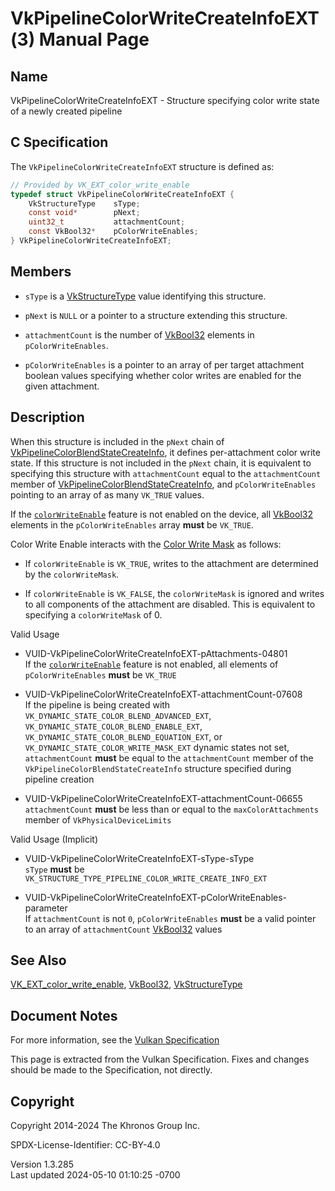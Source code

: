 # VkPipelineColorWriteCreateInfoEXT(3) Manual Page

## Name

VkPipelineColorWriteCreateInfoEXT - Structure specifying color write
state of a newly created pipeline



## <a href="#_c_specification" class="anchor"></a>C Specification

The `VkPipelineColorWriteCreateInfoEXT` structure is defined as:

``` c
// Provided by VK_EXT_color_write_enable
typedef struct VkPipelineColorWriteCreateInfoEXT {
    VkStructureType    sType;
    const void*        pNext;
    uint32_t           attachmentCount;
    const VkBool32*    pColorWriteEnables;
} VkPipelineColorWriteCreateInfoEXT;
```

## <a href="#_members" class="anchor"></a>Members

- `sType` is a [VkStructureType](https://registry.khronos.org/vulkan/specs/1.3-extensions/man/html/VkStructureType.html) value identifying
  this structure.

- `pNext` is `NULL` or a pointer to a structure extending this
  structure.

- `attachmentCount` is the number of [VkBool32](https://registry.khronos.org/vulkan/specs/1.3-extensions/man/html/VkBool32.html) elements
  in `pColorWriteEnables`.

- `pColorWriteEnables` is a pointer to an array of per target attachment
  boolean values specifying whether color writes are enabled for the
  given attachment.

## <a href="#_description" class="anchor"></a>Description

When this structure is included in the `pNext` chain of
[VkPipelineColorBlendStateCreateInfo](https://registry.khronos.org/vulkan/specs/1.3-extensions/man/html/VkPipelineColorBlendStateCreateInfo.html),
it defines per-attachment color write state. If this structure is not
included in the `pNext` chain, it is equivalent to specifying this
structure with `attachmentCount` equal to the `attachmentCount` member
of
[VkPipelineColorBlendStateCreateInfo](https://registry.khronos.org/vulkan/specs/1.3-extensions/man/html/VkPipelineColorBlendStateCreateInfo.html),
and `pColorWriteEnables` pointing to an array of as many `VK_TRUE`
values.

If the <a
href="https://registry.khronos.org/vulkan/specs/1.3-extensions/html/vkspec.html#features-colorWriteEnable"
target="_blank" rel="noopener"><code>colorWriteEnable</code></a> feature
is not enabled on the device, all [VkBool32](https://registry.khronos.org/vulkan/specs/1.3-extensions/man/html/VkBool32.html) elements in
the `pColorWriteEnables` array **must** be `VK_TRUE`.

Color Write Enable interacts with the <a
href="https://registry.khronos.org/vulkan/specs/1.3-extensions/html/vkspec.html#framebuffer-color-write-mask"
target="_blank" rel="noopener">Color Write Mask</a> as follows:

- If `colorWriteEnable` is `VK_TRUE`, writes to the attachment are
  determined by the `colorWriteMask`.

- If `colorWriteEnable` is `VK_FALSE`, the `colorWriteMask` is ignored
  and writes to all components of the attachment are disabled. This is
  equivalent to specifying a `colorWriteMask` of 0.

Valid Usage

- <a href="#VUID-VkPipelineColorWriteCreateInfoEXT-pAttachments-04801"
  id="VUID-VkPipelineColorWriteCreateInfoEXT-pAttachments-04801"></a>
  VUID-VkPipelineColorWriteCreateInfoEXT-pAttachments-04801  
  If the <a
  href="https://registry.khronos.org/vulkan/specs/1.3-extensions/html/vkspec.html#features-colorWriteEnable"
  target="_blank" rel="noopener"><code>colorWriteEnable</code></a>
  feature is not enabled, all elements of `pColorWriteEnables` **must**
  be `VK_TRUE`

- <a href="#VUID-VkPipelineColorWriteCreateInfoEXT-attachmentCount-07608"
  id="VUID-VkPipelineColorWriteCreateInfoEXT-attachmentCount-07608"></a>
  VUID-VkPipelineColorWriteCreateInfoEXT-attachmentCount-07608  
  If the pipeline is being created with
  `VK_DYNAMIC_STATE_COLOR_BLEND_ADVANCED_EXT`,
  `VK_DYNAMIC_STATE_COLOR_BLEND_ENABLE_EXT`,
  `VK_DYNAMIC_STATE_COLOR_BLEND_EQUATION_EXT`, or
  `VK_DYNAMIC_STATE_COLOR_WRITE_MASK_EXT` dynamic states not set,
  `attachmentCount` **must** be equal to the `attachmentCount` member of
  the `VkPipelineColorBlendStateCreateInfo` structure specified during
  pipeline creation

- <a href="#VUID-VkPipelineColorWriteCreateInfoEXT-attachmentCount-06655"
  id="VUID-VkPipelineColorWriteCreateInfoEXT-attachmentCount-06655"></a>
  VUID-VkPipelineColorWriteCreateInfoEXT-attachmentCount-06655  
  `attachmentCount` **must** be less than or equal to the
  `maxColorAttachments` member of `VkPhysicalDeviceLimits`

Valid Usage (Implicit)

- <a href="#VUID-VkPipelineColorWriteCreateInfoEXT-sType-sType"
  id="VUID-VkPipelineColorWriteCreateInfoEXT-sType-sType"></a>
  VUID-VkPipelineColorWriteCreateInfoEXT-sType-sType  
  `sType` **must** be
  `VK_STRUCTURE_TYPE_PIPELINE_COLOR_WRITE_CREATE_INFO_EXT`

- <a
  href="#VUID-VkPipelineColorWriteCreateInfoEXT-pColorWriteEnables-parameter"
  id="VUID-VkPipelineColorWriteCreateInfoEXT-pColorWriteEnables-parameter"></a>
  VUID-VkPipelineColorWriteCreateInfoEXT-pColorWriteEnables-parameter  
  If `attachmentCount` is not `0`, `pColorWriteEnables` **must** be a
  valid pointer to an array of `attachmentCount`
  [VkBool32](https://registry.khronos.org/vulkan/specs/1.3-extensions/man/html/VkBool32.html) values

## <a href="#_see_also" class="anchor"></a>See Also

[VK_EXT_color_write_enable](https://registry.khronos.org/vulkan/specs/1.3-extensions/man/html/VK_EXT_color_write_enable.html),
[VkBool32](https://registry.khronos.org/vulkan/specs/1.3-extensions/man/html/VkBool32.html), [VkStructureType](https://registry.khronos.org/vulkan/specs/1.3-extensions/man/html/VkStructureType.html)

## <a href="#_document_notes" class="anchor"></a>Document Notes

For more information, see the <a
href="https://registry.khronos.org/vulkan/specs/1.3-extensions/html/vkspec.html#VkPipelineColorWriteCreateInfoEXT"
target="_blank" rel="noopener">Vulkan Specification</a>

This page is extracted from the Vulkan Specification. Fixes and changes
should be made to the Specification, not directly.

## <a href="#_copyright" class="anchor"></a>Copyright

Copyright 2014-2024 The Khronos Group Inc.

SPDX-License-Identifier: CC-BY-4.0

Version 1.3.285  
Last updated 2024-05-10 01:10:25 -0700
